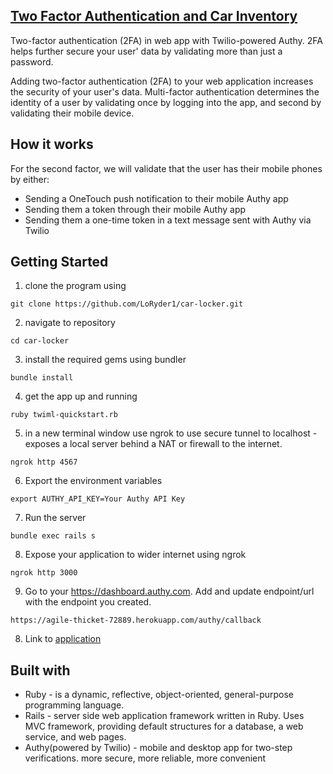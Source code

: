 ## [Two Factor Authentication and Car Inventory](https://agile-thicket-72889.herokuapp.com/)

Two-factor authentication (2FA) in web app with Twilio-powered Authy. 2FA helps further secure your user' data by validating more than just a password. 

Adding two-factor authentication (2FA) to your web application increases the security of your user's data. Multi-factor authentication determines the identity of a user by validating once by logging into the app, and second by validating their mobile device. 

## How it works

For the second factor, we will validate that the user has their mobile phones by either: 
  - Sending a OneTouch push notification to their mobile Authy app
  - Sending them a token through their mobile Authy app
  - Sending them a one-time token in a text message sent with Authy via Twilio

## Getting Started

  1. clone the program using 
```
git clone https://github.com/LoRyder1/car-locker.git
```
  2. navigate to repository
```
cd car-locker
```
  3. install the required gems using bundler
```
bundle install
```
  4. get the app up and running
  ```
  ruby twiml-quickstart.rb
  ```
  5. in a new terminal window use ngrok to use secure tunnel to localhost - exposes a local server behind a NAT or firewall to the internet. 
  ```
  ngrok http 4567
  ```
  6. Export the environment variables
```
export AUTHY_API_KEY=Your Authy API Key
```
  7. Run the server
```
bundle exec rails s
```
  8. Expose your application to wider internet using ngrok
```
ngrok http 3000
```
  9. Go to your https://dashboard.authy.com. Add and update endpoint/url with the endpoint you created.
```
https://agile-thicket-72889.herokuapp.com/authy/callback
```
  8. Link to [application](https://agile-thicket-72889.herokuapp.com/)

## Built with

* Ruby - is a dynamic, reflective, object-oriented, general-purpose programming language.
* Rails - server side web application framework written in Ruby. Uses MVC framework, providing default structures for a database, a web service, and web pages. 
* Authy(powered by Twilio) - mobile and desktop app for two-step verifications. more secure, more reliable, more convenient
